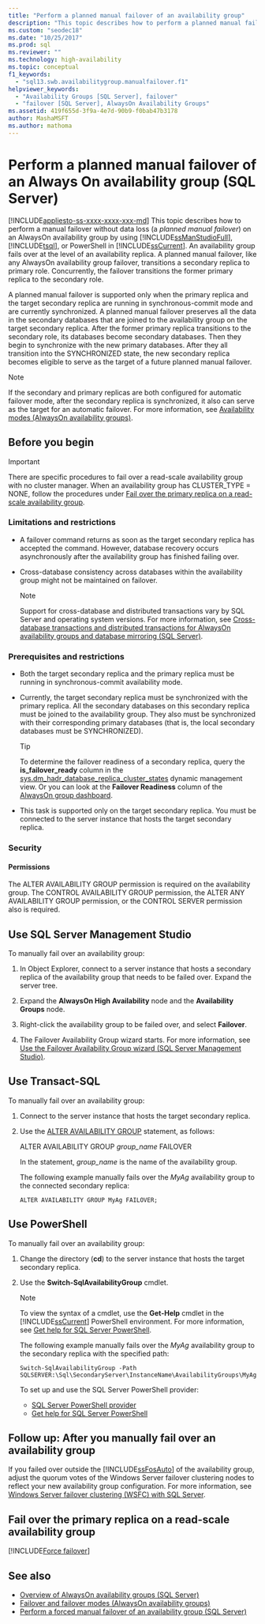 ```yaml
---
title: "Perform a planned manual failover of an availability group"
description: "This topic describes how to perform a planned manual failover of an Always On availability group."
ms.custom: "seodec18"
ms.date: "10/25/2017"
ms.prod: sql
ms.reviewer: ""
ms.technology: high-availability
ms.topic: conceptual
f1_keywords: 
  - "sql13.swb.availabilitygroup.manualfailover.f1"
helpviewer_keywords: 
  - "Availability Groups [SQL Server], failover"
  - "failover [SQL Server], AlwaysOn Availability Groups"
ms.assetid: 419f655d-3f9a-4e7d-90b9-f0bab47b3178
author: MashaMSFT
ms.author: mathoma
---
```


# Perform a planned manual failover of an Always On availability group (SQL Server)
[!INCLUDE[appliesto-ss-xxxx-xxxx-xxx-md](../../../includes/applies-to-version/_ssnoversion.md)]
This topic describes how to perform a manual failover without data loss (a *planned manual failover*) on an AlwaysOn availability group by using [!INCLUDE[ssManStudioFull](../../../includes/ssmanstudiofull-md.md)], [!INCLUDE[tsql](../../../includes/tsql-md.md)], or PowerShell in [!INCLUDE[ssCurrent](../../../includes/sscurrent-md.md)]. An availability group fails over at the level of an availability replica. A planned manual failover, like any AlwaysOn availability group failover, transitions a secondary replica to primary role. Concurrently, the failover transitions the former primary replica to the secondary role.  
  
A planned manual failover is supported only when the primary replica and the target secondary replica are running in synchronous-commit mode and are currently synchronized. A planned manual failover preserves all the data in the secondary databases that are joined to the availability group on the target secondary replica. After the former primary replica transitions to the secondary role, its databases become secondary databases. Then they begin to synchronize with the new primary databases. After they all transition into the SYNCHRONIZED state, the new secondary replica becomes eligible to serve as the target of a future planned manual failover.  
  
> [!NOTE]  
>  If the secondary and primary replicas are both configured for automatic failover mode, after the secondary replica is synchronized, it also can serve as the target for an automatic failover. For more information, see [Availability modes &#40;AlwaysOn availability groups&#41;](../../../database-engine/availability-groups/windows/availability-modes-always-on-availability-groups.md).  
   
##  <a name="BeforeYouBegin"></a> Before you begin 

>[!IMPORTANT]
>There are specific procedures to fail over a read-scale availability group with no cluster manager. When an availability group has CLUSTER_TYPE = NONE, follow the procedures under [Fail over the primary replica on a read-scale availability group](#fail-over-the-primary-replica-on-a-read-scale-availability-group).

###  <a name="Restrictions"></a> Limitations and restrictions 
  
- A failover command returns as soon as the target secondary replica has accepted the command. However, database recovery occurs asynchronously after the availability group has finished failing over. 
- Cross-database consistency across databases within the availability group might not be maintained on failover. 
  
    > [!NOTE] 
    >  Support for cross-database and distributed transactions vary by SQL Server and operating system versions. For more information, see [Cross-database transactions and distributed transactions for AlwaysOn availability groups and database mirroring &#40;SQL Server&#41;](../../../database-engine/availability-groups/windows/transactions-always-on-availability-and-database-mirroring.md). 
  
###  <a name="Prerequisites"></a> Prerequisites and restrictions 
  
-   Both the target secondary replica and the primary replica must be running in synchronous-commit availability mode. 
-   Currently, the target secondary replica must be synchronized with the primary replica. All the secondary databases on this secondary replica must be joined to the availability group. They also must be synchronized with their corresponding primary databases (that is, the local secondary databases must be SYNCHRONIZED). 
  
    > [!TIP] 
    >  To determine the failover readiness of a secondary replica, query the **is_failover_ready** column in the [sys.dm_hadr_database_replica_cluster_states](../../../relational-databases/system-dynamic-management-views/sys-dm-hadr-database-replica-cluster-states-transact-sql.md) dynamic management view. Or you can look at the **Failover Readiness** column of the [AlwaysOn group dashboard](../../../database-engine/availability-groups/windows/use-the-always-on-dashboard-sql-server-management-studio.md). 
-   This task is supported only on the target secondary replica. You must be connected to the server instance that hosts the target secondary replica. 
  
###  <a name="Security"></a> Security 
  
####  <a name="Permissions"></a> Permissions 
 The ALTER AVAILABILITY GROUP permission is required on the availability group. The CONTROL AVAILABILITY GROUP permission, the ALTER ANY AVAILABILITY GROUP permission, or the CONTROL SERVER permission also is required. 
  
##  <a name="SSMSProcedure"></a> Use SQL Server Management Studio 
 To manually fail over an availability group: 
  
1. In Object Explorer, connect to a server instance that hosts a secondary replica of the availability group that needs to be failed over. Expand the server tree. 
  
2. Expand the **AlwaysOn High Availability** node and the **Availability Groups** node. 
  
3. Right-click the availability group to be failed over, and select **Failover**. 
  
4. The Failover Availability Group wizard starts. For more information, see [Use the Failover Availability Group wizard &#40;SQL Server Management Studio&#41;](../../../database-engine/availability-groups/windows/use-the-fail-over-availability-group-wizard-sql-server-management-studio.md). 
  
##  <a name="TsqlProcedure"></a> Use Transact-SQL 
 To manually fail over an availability group: 
  
1. Connect to the server instance that hosts the target secondary replica. 
  
2. Use the [ALTER AVAILABILITY GROUP](../../../t-sql/statements/alter-availability-group-transact-sql.md) statement, as follows: 
  
     ALTER AVAILABILITY GROUP *group_name* FAILOVER 
  
     In the statement, *group_name* is the name of the availability group. 
  
     The following example manually fails over the *MyAg* availability group to the connected secondary replica: 
  
    ```  
    ALTER AVAILABILITY GROUP MyAg FAILOVER;  
    ```  
  
##  <a name="PowerShellProcedure"></a> Use PowerShell 
 To manually fail over an availability group: 
  
1. Change the directory (**cd**) to the server instance that hosts the target secondary replica. 
  
2. Use the **Switch-SqlAvailabilityGroup** cmdlet. 
  
    > [!NOTE] 
    >  To view the syntax of a cmdlet, use the **Get-Help** cmdlet in the [!INCLUDE[ssCurrent](../../../includes/sscurrent-md.md)] PowerShell environment. For more information, see [Get help for SQL Server PowerShell](../../../relational-databases/scripting/get-help-sql-server-powershell.md). 
  
     The following example manually fails over the *MyAg* availability group to the secondary replica with the specified path: 
  
    ```  
    Switch-SqlAvailabilityGroup -Path SQLSERVER:\Sql\SecondaryServer\InstanceName\AvailabilityGroups\MyAg  
    ```  
  
    To set up and use the SQL Server PowerShell provider: 
  
    -   [SQL Server PowerShell provider](../../../relational-databases/scripting/sql-server-powershell-provider.md) 
    -   [Get help for SQL Server PowerShell](../../../relational-databases/scripting/get-help-sql-server-powershell.md) 

##  <a name="FollowUp"></a> Follow up: After you manually fail over an availability group 
 If you failed over outside the [!INCLUDE[ssFosAuto](../../../includes/ssfosauto-md.md)] of the availability group, adjust the quorum votes of the Windows Server failover clustering nodes to reflect your new availability group configuration. For more information, see [Windows Server failover clustering &#40;WSFC&#41; with SQL Server](../../../sql-server/failover-clusters/windows/windows-server-failover-clustering-wsfc-with-sql-server.md). 

<a name = "ReadScaleOutOnly"><a/>

## Fail over the primary replica on a read-scale availability group

[!INCLUDE[Force failover](../../../includes/ss-force-failover-read-scale-out.md)]

## See also 

 * [Overview of AlwaysOn availability groups &#40;SQL Server&#41;](../../../database-engine/availability-groups/windows/overview-of-always-on-availability-groups-sql-server.md) 
 * [Failover and failover modes &#40;AlwaysOn availability groups&#41;](../../../database-engine/availability-groups/windows/failover-and-failover-modes-always-on-availability-groups.md) 
 * [Perform a forced manual failover of an availability group &#40;SQL Server&#41;](../../../database-engine/availability-groups/windows/perform-a-forced-manual-failover-of-an-availability-group-sql-server.md) 
  
  

